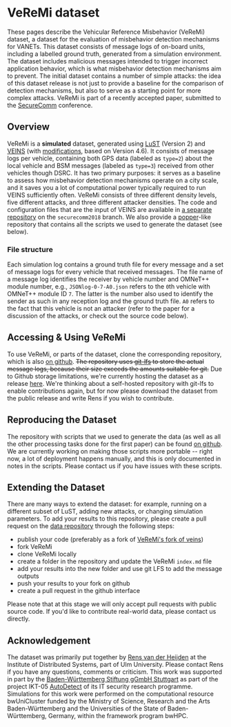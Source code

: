# VeReMi dataset

These pages describe the Vehicular Reference Misbehavior (VeReMi) dataset, a dataset for the evaluation of misbehavior detection mechanisms for VANETs.
This dataset consists of message logs of on-board units, including a labelled ground truth, generated from a simulation environment.
The dataset includes malicious messages intended to trigger incorrect application behavior, which is what misbehavior detection mechanisms aim to prevent.
The initial dataset contains a number of simple attacks: the idea of this dataset release is not just to provide a baseline for the comparison of detection mechanisms, but also to serve as a starting point for more complex attacks.
VeReMi is part of a recently accepted paper, submitted to the [SecureComm](http://securecomm.org/) conference.

## Overview

VeReMi is a **simulated** dataset, generated using [LuST](https://github.com/lcodeca/LuSTScenario) (Version 2) and [VEINS](http://veins.car2x.org/) (with [modifications](https://github.com/VeReMi-dataset/veins/tree/securecomm2018), based on Version 4.6).
It consists of message logs per vehicle, containing both GPS data (labeled as `type=2`) about the local vehicle and BSM messages (labeled as `type=3`) received from other vehicles though DSRC.
It has two primary purposes: it serves as a baseline to assess how misbehavior detection mechanisms operate on a city scale, and it saves you a lot of computational power typically required to run VEINS sufficiently often.
VeReMi consists of three different density levels, five different attacks, and three different attacker densities.
The code and configuration files that are the input of VEINS are available in [a separate repository](https://github.com/VeReMi-dataset/veins/tree/securecomm2018) on the `securecomm2018` branch.
We also provide a [popper](https://falsifiable.us)-like repository that contains all the scripts we used to generate the dataset (see below).

### File structure

Each simulation log contains a ground truth file for every message and a set of message logs for every vehicle that received messages.
The file name of a message log identifies the receiver by vehicle number and OMNeT++ module number, e.g., `JSONlog-0-7-A0.json` refers to the `0`th vehicle with OMNeT++ module ID `7`. The latter is the number also used to identify the sender as such in any reception log and the ground truth file. `A0` refers to the fact that this vehicle is not an attacker (refer to the paper for a discussion of the attacks, or check out the source code below).


## Accessing &amp; Using VeReMi
To use VeReMi, or parts of the dataset, clone the corresponding repository, which is also [on github](https://github.com/VeReMi-dataset/VeReMi).
~~The repository uses [git-lfs](https://git-lfs.github.com/) to store the actual message logs, because their size exceeds the amounts suitable for git.~~ Due to Github storage limitations, we're currently hosting the dataset as a release [here](https://github.com/VeReMi-dataset/VeReMi/releases). We're thinking about a self-hosted repository with git-lfs to enable contributions again, but for now please download the dataset from the public release and write Rens if you wish to contribute.

## Reproducing the Dataset

The repository with scripts that we used to generate the data (as well as all the other processing tasks done for the first paper) can be found [on github](https://github.com/VeReMi-dataset/VeReMi-popper).
We are currently working on making those scripts more portable -- right now, a lot of deployment happens manually, and this is only documented in notes in the scripts.
Please contact us if you have issues with these scripts.

## Extending the Dataset

There are many ways to extend the dataset: for example, running on a different subset of LuST, adding new attacks, or changing simulation parameters.
To add your results to this repository, please create a pull request on the [data repository](https://github.com/VeReMi-dataset/VeReMi) through the following steps:

 - publish your code (preferably as a fork of [VeReMi's fork of veins](https://github.com/VeReMi-dataset/veins))
 - fork VeReMi
 - clone VeReMi locally
 - create a folder in the repository and update the VeReMi `index.md` file
 - add your results into the new folder and use git LFS to add the message outputs
 - push your results to your fork on github
 - create a pull request in the github interface

Please note that at this stage we will only accept pull requests with public source code.
If you'd like to contribute real-world data, please contact us directly.

## Acknowledgement

The dataset was primarily put together by [Rens van der Heijden](https://www.uni-ulm.de/in/vs/inst/team/rens-van-der-heijden/) at the Institute of Distributed Systems, part of Ulm University. Please contact Rens if you have any questions, comments or criticism.
This work was supported in part by the [Baden-Württemberg Stiftung gGmbH Stuttgart](https://www.bwstiftung.de/) as part of the project IKT-05 [AutoDetect](https://www.uni-ulm.de/in/vs/res/proj/autodetect/) of its IT security research programme. Simulations for this work were performed on the computational resource bwUniCluster funded by the Ministry of Science, Research and the Arts Baden-Württemberg and the Universities of the State of Baden-Württemberg, Germany, within the framework program bwHPC.
